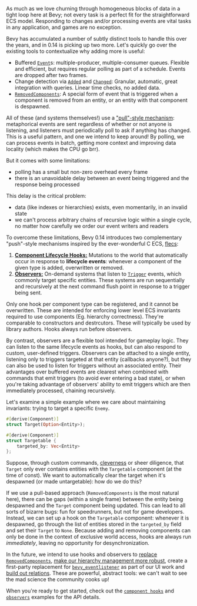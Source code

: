 <!-- Hooks: https://github.com/bevyengine/bevy/pull/10756 -->
<!-- Observers: https://github.com/bevyengine/bevy/pull/10839 -->

As much as we love churning through homogeneous blocks of data in a tight loop here at Bevy; not every task is a perfect fit for the straightforward ECS model.
Responding to changes and/or processing events are vital tasks in any application, and games are no exception.

Bevy has accumulated a number of subtly distinct tools to handle this over the years, and in 0.14 is picking up two more.
Let's quickly go over the existing tools to contextualize why adding more is useful:

- Buffered [`Event`]s: multiple-producer, multiple-consumer queues. Flexible and efficient, but requires regular polling as part of a schedule. Events are dropped after two frames.
- Change detection via [`Added`] and [`Changed`]: Granular, automatic, great integration with queries. Linear time checks, no added data.
- [`RemovedComponents`]: A special form of event that is triggered when a component is removed from an entity, or an entity with that component is despawned.

All of these (and systems themselves!) use a ["pull"-style mechanism]: metaphorical events are sent regardless of whether or not anyone is listening, and listeners must periodically poll to ask if anything has changed.
This is a useful pattern, and one we intend to keep around!
By polling, we can process events in batch, getting more context and improving data locality (which makes the CPU go brr).

But it comes with some limitations:

- polling has a small but non-zero overhead every frame
- there is an unavoidable delay between an event being triggered and the response being processed

This delay is the critical problem:

- data (like indexes or hierarchies) exists, even momentarily, in an invalid state
- we can't process arbitrary chains of recursive logic within a single cycle, no matter how carefully we order our event writers and readers

To overcome these limitations, Bevy 0.14 introduces two complementary "push"-style mechanisms inspired by the ever-wonderful C ECS, [flecs]:

1. [**Component Lifecycle Hooks:**](https://dev-docs.bevyengine.org/bevy/ecs/component/struct.ComponentHooks.html) Mutations to the world that automatically occur in response to **lifecycle events**: whenever a component of the given type is added, overwritten or removed.
2. [**Observers:**](https://dev-docs.bevyengine.org/bevy/ecs/observer/struct.Observer.html) On-demand systems that listen to [`Trigger`] events, which commonly target specific entities. These systems are run sequentially and recursively at the next command flush point in response to a trigger being sent.

Only one hook per component type can be registered, and it cannot be overwritten.
These are intended for enforcing lower level ECS invariants required to use components (Eg. hierarchy correctness). They're comparable to constructors and destrcutors. These will typically be used by library authors.
Hooks always run before observers.

By contrast, observers are a flexible tool intended for gameplay logic.
They can listen to the same lifecycle events as hooks, but can also respond to custom, user-defined triggers.
Observers can be attached to a single entity, listening only to triggers targeted at that entity (callbacks anyone?), but they can also be used to listen for triggers without an associated entity.
Their advantages over buffered events are clearest when combined with commands that emit triggers (to avoid ever entering a bad state),
or when you're taking advantage of observers' ability to emit triggers which are then immediately processed, chaining recursively.

Let's examine a simple example where we care about maintaining invariants: trying to target a specific `Enemy`.

```rust
#[derive(Component)]
struct Target(Option<Entity>);

#[derive(Component)]
struct Targetable {
    targeted_by: Vec<Entity>
};
```

Suppose, through custom commands, [cleverness] or sheer diligence, that `Target` only ever contains entities with the `Targetable` component (at the time of const).
We want to automatically clear the target when it's despawned (or made untargetable): how do we do this?

If we use a pull-based approach (`RemovedComponents` is the most natural here), there can be gaps (within a single frame) between the entity being despawned and the `Target` component being updated.
This can lead to all sorts of bizarre bugs: fun for speedrunners, but not for game developers.
Instead, we can set up a hook on the `Targetable` component: whenever it is despawned, go through the list of entities stored in the `targeted_by` field and set their `Target` to `None`.
Because adding and removing components can only be done in the context of exclusive world access, hooks are always run *immediately*, leaving no opportunity for desynchronization.

In the future, we intend to use hooks and observers to [replace `RemovedComponents`], [make our hierarchy management more robust], create a first-party replacement for [`bevy_eventlistener`] as part of our UI work and [build out relations].
These are powerful, abstract tools: we can't wait to see the mad science the community cooks up!

When you're ready to get started, check out the [`component hooks`] and [`observers`] examples for the API details.

[`Event`]: https://dev-docs.bevyengine.org/bevy/ecs/event/trait.Event.html
[`Added`]: https://dev-docs.bevyengine.org/bevy/ecs/prelude/struct.Added.html
[`Changed`]: https://dev-docs.bevyengine.org/bevy/ecs/prelude/struct.Changed.html
[`RemovedComponents`]: https://docs.rs/bevy/latest/bevy/ecs/prelude/struct.RemovedComponents.html
["pull"-style mechanism]: https://dev.to/anubhavitis/push-vs-pull-api-architecture-1djo
[flecs]: https://www.flecs.dev/flecs/
[`Trigger`]: https://dev-docs.bevyengine.org/bevy/ecs/observer/struct.Trigger.html
[cleverness]: https://github.com/bevyengine/bevy/issues/1634
[replace `RemovedComponents`]: https://github.com/bevyengine/bevy/issues/13928
[make our hierarchy management more robust]: https://github.com/bevyengine/bevy/issues/12235
[`bevy_eventlistener`]: https://github.com/aevyrie/bevy_eventlistener
[build out relations]: https://github.com/bevyengine/rfcs/pull/79
[`component hooks`]: https://github.com/bevyengine/bevy/blob/main/examples/ecs/component_hooks.rs
[`observers`]: https://github.com/bevyengine/bevy/blob/main/examples/ecs/observers.rs
